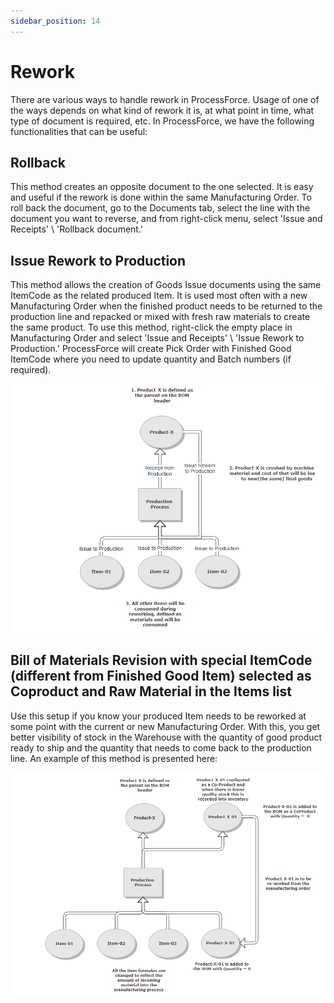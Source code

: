 ```yaml
---
sidebar_position: 14
---
```


# Rework

There are various ways to handle rework in ProcessForce. Usage of one of the ways depends on what kind of rework it is, at what point in time, what type of document is required, etc.
In ProcessForce, we have the following functionalities that can be useful:

## Rollback

This method creates an opposite document to the one selected. It is easy and useful if the rework is done within the same Manufacturing Order.
To roll back the document, go to the Documents tab, select the line with the document you want to reverse, and from right-click menu, select 'Issue and Receipts' \ 'Rollback document.'

## Issue Rework to Production

This method allows the creation of Goods Issue documents using the same ItemCode as the related produced Item. It is used most often with a new Manufacturing Order when the finished product needs to be returned to the production line and repacked or mixed with fresh raw materials to create the same product.
To use this method, right-click the empty place in Manufacturing Order and select 'Issue and Receipts' \ 'Issue Rework to Production.' ProcessForce will create Pick Order with Finished Good ItemCode where you need to update quantity and Batch numbers (if required).

![Rework](./media/rework/rework-order-1.PNG)

## Bill of Materials Revision with special ItemCode (different from Finished Good Item) selected as Coproduct and Raw Material in the Items list

Use this setup if you know your produced Item needs to be reworked at some point with the current or new Manufacturing Order.
With this, you get better visibility of stock in the Warehouse with the quantity of good product ready to ship and the quantity that needs to come back to the production line.
An example of this method is presented here:

![Rework](./media/rework/rework-order.PNG)
